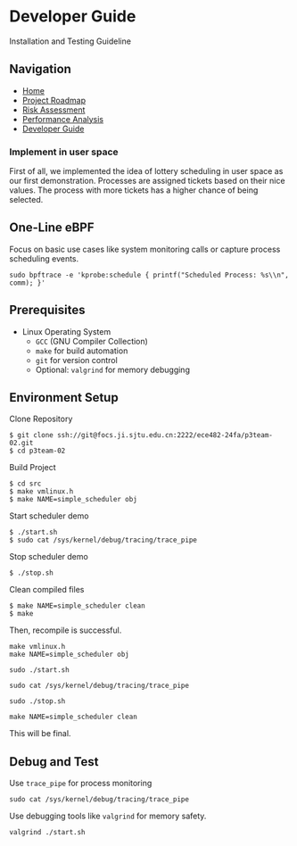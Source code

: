 # Developer Guide 

Installation and Testing Guideline 

## Navigation
- [Home](Home.md)
- [Project Roadmap](RoadMap.md)
- [Risk Assessment](Risk.md)
- [Performance Analysis](Performance.md)
- [Developer Guide](Developer.md)

### Implement in user space

First of all, we implemented the idea of lottery scheduling in user space as our first demonstration.
Processes are assigned tickets based on their nice values.
The process with more tickets has a higher chance of being selected.

## One-Line eBPF

Focus on basic use cases like system monitoring calls
or capture process scheduling events. 

```shell
sudo bpftrace -e 'kprobe:schedule { printf("Scheduled Process: %s\\n", comm); }'
```

## Prerequisites 

- Linux Operating System 
  - `GCC` (GNU Compiler Collection) 
  - `make` for build automation
  - `git` for version control
  - Optional: `valgrind` for memory debugging

## Environment Setup 

Clone Repository 
```shell
$ git clone ssh://git@focs.ji.sjtu.edu.cn:2222/ece482-24fa/p3team-02.git  
$ cd p3team-02
```
Build Project 
```shell
$ cd src
$ make vmlinux.h 
$ make NAME=simple_scheduler obj
```
Start scheduler demo 
```shell
$ ./start.sh
$ sudo cat /sys/kernel/debug/tracing/trace_pipe
```
Stop scheduler demo 
```shell
$ ./stop.sh
```
Clean compiled files 
```shell
$ make NAME=simple_scheduler clean
$ make 
```
Then, recompile is successful. 

```shell
make vmlinux.h 
make NAME=simple_scheduler obj

sudo ./start.sh

sudo cat /sys/kernel/debug/tracing/trace_pipe

sudo ./stop.sh

make NAME=simple_scheduler clean
```

This will be final. 

## Debug and Test 

Use `trace_pipe` for process monitoring 
```shell
sudo cat /sys/kernel/debug/tracing/trace_pipe
```
Use debugging tools like `valgrind` for memory safety. 
```shell
valgrind ./start.sh
```
